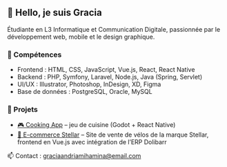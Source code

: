## 👋 Hello, je suis Gracia

Étudiante en L3 Informatique et Communication Digitale, passionnée par le développement web, mobile et le design graphique.

### 🧠 Compétences
- Frontend : HTML, CSS, JavaScript, Vue.js, React, React Native
- Backend : PHP, Symfony, Laravel, Node.js, Java (Spring, Servlet)
- UI/UX : Illustrator, Photoshop, InDesign, XD, Figma
- Base de données : PostgreSQL, Oracle, MySQL

### 🚧 Projets
- [🎮 Cooking App](https://github.com/ton-nom/cooking-game) – jeu de cuisine (Godot + React Native)
- [🛒 E-commerce Stellar](https://github.com/Ivontsoa-Gracia/E-commerce-Stellar) – Site de vente de vélos de la marque Stellar, frontend en Vue.js avec intégration de l’ERP Dolibarr
  
📫 Contact : graciaandriamihamina@email.com
